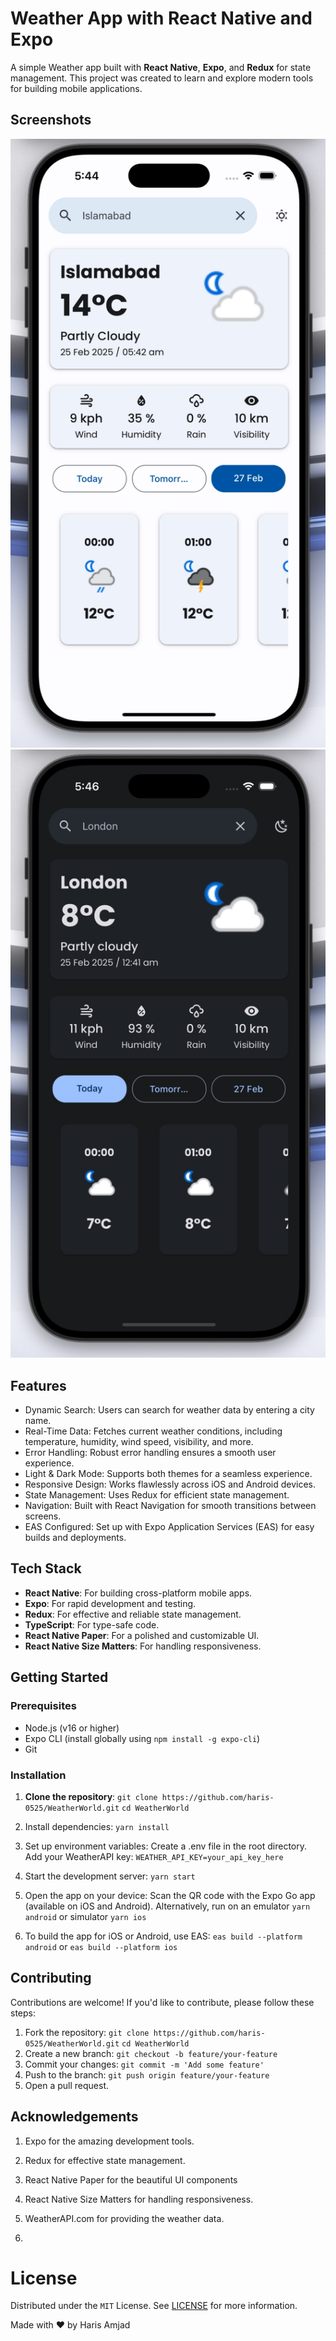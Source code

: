 # Weather App with React Native and Expo

A simple Weather app built with **React Native**, **Expo**, and **Redux** for state management. This project was created to learn and explore modern tools for building mobile applications.

## Screenshots
![App Screenshot 1](./screenshots/screenshot1.jpg)
![App Screenshot 2](./screenshots/screenshot2.jpg)

## Features
- Dynamic Search: Users can search for weather data by entering a city name.
- Real-Time Data: Fetches current weather conditions, including temperature, humidity, wind speed, visibility, and more.
- Error Handling: Robust error handling ensures a smooth user experience.
- Light & Dark Mode: Supports both themes for a seamless experience.
- Responsive Design: Works flawlessly across iOS and Android devices.
- State Management: Uses Redux for efficient state management.
- Navigation: Built with React Navigation for smooth transitions between screens.
- EAS Configured: Set up with Expo Application Services (EAS) for easy builds and deployments.

## Tech Stack
- **React Native**: For building cross-platform mobile apps.
- **Expo**: For rapid development and testing.
- **Redux**: For effective and reliable state management.
- **TypeScript**: For type-safe code.
- **React Native Paper**: For a polished and customizable UI.
- **React Native Size Matters**: For handling responsiveness.

## Getting Started

### Prerequisites
- Node.js (v16 or higher)
- Expo CLI (install globally using `npm install -g expo-cli`)
- Git

### Installation
1. **Clone the repository**:
   `git clone https://github.com/haris-0525/WeatherWorld.git`
   `cd WeatherWorld`
2. Install dependencies:
 `yarn install`
3. Set up environment variables:
Create a .env file in the root directory.
Add your WeatherAPI key:
 `WEATHER_API_KEY=your_api_key_here  `

5. Start the development server:
 `yarn start`
6. Open the app on your device:
   Scan the QR code with the Expo Go app (available on iOS and Android).
   Alternatively, run on an emulator
   `yarn android` or simulator `yarn ios`
7. To build the app for iOS or Android, use EAS:
   `eas build --platform android` or `eas build --platform ios`

## Contributing
Contributions are welcome! If you'd like to contribute, please follow these steps:

1. Fork the repository:
 `git clone https://github.com/haris-0525/WeatherWorld.git`
 `cd WeatherWorld`
3. Create a new branch:
`git checkout -b feature/your-feature`
4. Commit your changes: 
`git commit -m 'Add some feature'`
5. Push to the branch:
`git push origin feature/your-feature`
6. Open a pull request.

## Acknowledgements
1. Expo for the amazing development tools.
2. Redux for effective state management.
3. React Native Paper for the beautiful UI components
4. React Native Size Matters for handling responsiveness.
5. WeatherAPI.com for providing the weather data.

6. <!-- LICENSE -->
# License

Distributed under the `MIT` License. See [LICENSE](https://github.com/haris-0525/WeatherWorld/blob/main/LICENSE) for more information.


Made with ❤️ by Haris Amjad
